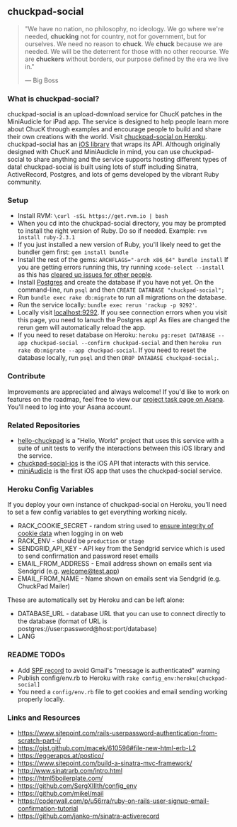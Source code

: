 ## chuckpad-social

> "We have no nation, no philosophy, no ideology. We go where we're needed, **chucking** not for country, not for government, but for ourselves. We need no reason to **chuck**. We **chuck** because we are needed. We will be the deterrent for those with no other recourse. We are **chuckers** without borders, our purpose defined by the era we live in."
> 
> ― Big Boss

### What is chuckpad-social?

chuckpad-social is an upload-download service for ChucK patches in the MiniAudicle for iPad app. The service is designed to help people learn more about ChucK through examples and encourage people to build and share their own creations with the world. Visit [chuckpad-social on Heroku][2]. chuckpad-social has an [iOS library][6] that wraps its API. Although originally designed with ChucK and MiniAudicle in mind, you can use chuckpad-social to share anything and the service supports hosting different types of data! chuckpad-social is built using lots of stuff including Sinatra, ActiveRecord, Postgres, and lots of gems developed by the vibrant Ruby community. 

### Setup
* Install RVM: `\curl -sSL https://get.rvm.io | bash`
* When you cd into the chuckpad-social directory, you may be prompted to install the right version of Ruby. Do so if needed. Example: `rvm install ruby-2.3.1`
* If you just installed a new version of Ruby, you'll likely need to get the bundler gem first: `gem install bundle`
* Install the rest of the gems: `ARCHFLAGS="-arch x86_64" bundle install` If you are getting errors running this, try running `xcode-select --install` as this has [cleared up issues for other people][3].
* Install [Postgres][4] and create the database if you have not yet. On the command-line, run `psql` and then `CREATE DATABASE "chuckpad-social";`
* Run `bundle exec rake db:migrate` to run all migrations on the database.
* Run the service locally: `bundle exec rerun 'rackup -p 9292'`.
* Locally visit [localhost:9292](http://localhost:9292/). If you see connection errors when you visit this page, you need to lanuch the Postgres app! As files are changed the rerun gem will automatically reload the app.
* If you need to reset database on Heroku: `heroku pg:reset DATABASE --app chuckpad-social --confirm chuckpad-social` and then `heroku run rake db:migrate --app chuckpad-social`. If you need to reset the database locally, run `psql` and then `DROP DATABASE chuckpad-social;`.

### Contribute
Improvements are appreciated and always welcome! If you'd like to work on features on the roadmap, feel free to view our [project task page on Asana][5]. You'll need to log into your Asana account.

### Related Repositories
* [hello-chuckpad][8] is a "Hello, World" project that uses this service with a suite of unit tests to verify the interactions between this iOS library and the service. 
* [chuckpad-social-ios][9] is the iOS API that interacts with this service.
* [miniAudicle][10] is the first iOS app that uses the chuckpad-social service.

### Heroku Config Variables

If you deploy your own instance of chuckpad-social on Heroku, you'll need to set a few config variables to get everything working nicely.

* RACK_COOKIE_SECRET - random string used to [ensure integrity of cookie data][11] when logging in on web
* RACK_ENV - should be `production` or `stage`
* SENDGRID_API_KEY - API key from the Sendgrid service which is used to send confirmation and password reset emails
* EMAIL_FROM_ADDRESS - Email address shown on emails sent via Sendgrid (e.g. welcome@test.app)
* EMAIL_FROM_NAME - Name shown on emails sent via Sendgrid (e.g. ChuckPad Mailer)

These are automatically set by Heroku and can be left alone:

* DATABASE_URL - database URL that you can use to connect directly to the database (format of URL is postgres://user:password@host:port/database)
* LANG

### README TODOs
* Add [SPF record][7] to avoid Gmail's "message is authenticated" warning
* Publish config/env.rb to Heroku with `rake config_env:heroku[chuckpad-social]`
* You need a `config/env.rb` file to get cookies and email sending working properly locally.

### Links and Resources
* https://www.sitepoint.com/rails-userpassword-authentication-from-scratch-part-i/
* https://gist.github.com/macek/610596#file-new-html-erb-L2
* https://eggerapps.at/postico/
* https://www.sitepoint.com/build-a-sinatra-mvc-framework/
* http://www.sinatrarb.com/intro.html
* https://html5boilerplate.com/
* https://github.com/SergXIIIth/config_env
* https://github.com/mikel/mail
* https://coderwall.com/p/u56rra/ruby-on-rails-user-signup-email-confirmation-tutorial
* https://github.com/janko-m/sinatra-activerecord

[1]: http://postgresapp.com/
[2]: http://chuckpad-social.herokuapp.com/
[3]: https://github.com/sparklemotion/nokogiri/issues/1483#issuecomment-224684394
[4]: https://www.postgresql.org/download/
[5]: https://app.asana.com/-/share?s=147252256199690-lWxuO8hBjVq7jOGkmVlwpUpsPfvH9ekYGQToiw1dMUP-868703070985
[6]: https://github.com/markcerqueira/chuckpad-social-ios
[7]: https://help.dreamhost.com/hc/en-us/articles/220854287-What-SPF-records-do-I-use-
[8]: https://github.com/markcerqueira/hello-chuckpad
[9]: https://github.com/markcerqueira/chuckpad-social-ios
[10]: https://github.com/ccrma/miniAudicle
[11]: http://www.rubydoc.info/github/rack/rack/Rack/Session/Cookie
